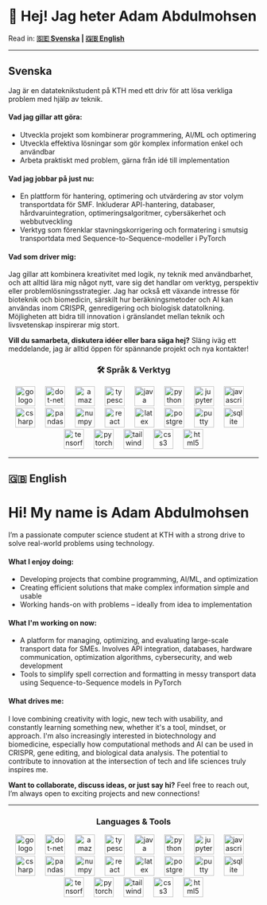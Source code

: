 <h1 align="left">👋 Hej! Jag heter Adam Abdulmohsen</h1>

<p align="left">
Read in: <b><a href="#swedish-tab">🇸🇪 Svenska</a> | <a href="#english-tab">🇬🇧 English</a></b>
</p>

---

## Svenska

<div id="swedish-tab">
  <p>
    Jag är en datateknikstudent på KTH med ett driv för att lösa verkliga problem med hjälp av teknik.
  </p>

  <h4> Vad jag gillar att göra:</h4>
  <ul>
    <li>Utveckla projekt som kombinerar programmering, AI/ML och optimering</li>
    <li>Utveckla effektiva lösningar som gör komplex information enkel och användbar</li>
    <li>Arbeta praktiskt med problem, gärna från idé till implementation</li>
  </ul>

  <h4> Vad jag jobbar på just nu:</h4>
  <ul>
    <li>En plattform för hantering, optimering och utvärdering av stor volym transportdata för SMF. Inkluderar API-hantering, databaser, hårdvaruintegration, optimeringsalgoritmer, cybersäkerhet och webbutveckling</li>
    <li>Verktyg som förenklar stavningskorrigering och formatering i smutsig transportdata med Sequence-to-Sequence-modeller i PyTorch</li>
  </ul>

  <h4> Vad som driver mig:</h4>
  <p>
    Jag gillar att kombinera kreativitet med logik, ny teknik med användbarhet, och att alltid lära mig något nytt, vare sig det handlar om verktyg, perspektiv eller problemlösningsstrategier. Jag har också ett växande intresse för bioteknik och biomedicin, särskilt hur beräkningsmetoder och AI kan användas inom CRISPR, genredigering och biologisk datatolkning. Möjligheten att bidra till innovation i gränslandet mellan teknik och livsvetenskap inspirerar mig stort.
  </p>

  <p><strong> Vill du samarbeta, diskutera idéer eller bara säga hej?</strong>  
  Släng iväg ett meddelande, jag är alltid öppen för spännande projekt och nya kontakter!</p>
</div>

<h3 align="center">🛠 Språk & Verktyg</h3>

<div align="center">
  <img src="https://cdn.jsdelivr.net/gh/devicons/devicon/icons/go/go-original-wordmark.svg" height="40" alt="go logo"  />
  <img width="12" />
  <img src="https://cdn.jsdelivr.net/gh/devicons/devicon/icons/dot-net/dot-net-plain-wordmark.svg" height="40" alt="dot-net logo"  />
  <img width="12" />
  <img src="https://cdn.jsdelivr.net/gh/devicons/devicon/icons/amazonwebservices/amazonwebservices-line-wordmark.svg" height="40" alt="amazonwebservices logo"  />
  <img width="12" />
  <img src="https://cdn.jsdelivr.net/gh/devicons/devicon/icons/typescript/typescript-original.svg" height="40" alt="typescript logo"  />
  <img width="12" />
  <img src="https://cdn.jsdelivr.net/gh/devicons/devicon/icons/java/java-original.svg" height="40" alt="java logo"  />
  <img width="12" />
  <img src="https://cdn.jsdelivr.net/gh/devicons/devicon/icons/python/python-original.svg" height="40" alt="python logo"  />
  <img width="12" />
  <img src="https://cdn.jsdelivr.net/gh/devicons/devicon/icons/jupyter/jupyter-original.svg" height="40" alt="jupyter logo"  />
  <img width="12" />
  <img src="https://cdn.jsdelivr.net/gh/devicons/devicon/icons/javascript/javascript-original.svg" height="40" alt="javascript logo"  />
  <img width="12" />
  <img src="https://cdn.jsdelivr.net/gh/devicons/devicon/icons/csharp/csharp-original.svg" height="40" alt="csharp logo"  />
  <img width="12" />
  <img src="https://cdn.jsdelivr.net/gh/devicons/devicon/icons/pandas/pandas-original.svg" height="40" alt="pandas logo"  />
  <img width="12" />
  <img src="https://cdn.jsdelivr.net/gh/devicons/devicon/icons/numpy/numpy-original.svg" height="40" alt="numpy logo"  />
  <img width="12" />
  <img src="https://cdn.jsdelivr.net/gh/devicons/devicon/icons/react/react-original.svg" height="40" alt="react logo"  />
  <img width="12" />
  <img src="https://cdn.jsdelivr.net/gh/devicons/devicon/icons/latex/latex-original.svg" height="40" alt="latex logo"  />
  <img width="12" />
  <img src="https://cdn.jsdelivr.net/gh/devicons/devicon/icons/postgresql/postgresql-original.svg" height="40" alt="postgresql logo"  />
  <img width="12" />
  <img src="https://cdn.jsdelivr.net/gh/devicons/devicon/icons/putty/putty-original.svg" height="40" alt="putty logo"  />
  <img width="12" />
  <img src="https://cdn.jsdelivr.net/gh/devicons/devicon/icons/sqlite/sqlite-original.svg" height="40" alt="sqlite logo"  />
  <img width="12" />
  <img src="https://cdn.jsdelivr.net/gh/devicons/devicon/icons/tensorflow/tensorflow-original.svg" height="40" alt="tensorflow logo"  />
  <img width="12" />
  <img src="https://cdn.jsdelivr.net/gh/devicons/devicon/icons/pytorch/pytorch-original.svg" height="40" alt="pytorch logo"  />
  <img width="12" />
  <img src="https://cdn.jsdelivr.net/gh/devicons/devicon/icons/tailwindcss/tailwindcss-original-wordmark.svg" height="40" alt="tailwindcss logo"  />
  <img width="12" />
  <img src="https://cdn.jsdelivr.net/gh/devicons/devicon/icons/css3/css3-original.svg" height="40" alt="css3 logo"  />
  <img width="12" />
  <img src="https://cdn.jsdelivr.net/gh/devicons/devicon/icons/html5/html5-original.svg" height="40" alt="html5 logo"  />
</div>

---

## 🇬🇧 English
<h1 align="left"> Hi! My name is Adam Abdulmohsen</h1>

<div id="english-tab">
  <p>
    I’m a passionate computer science student at KTH with a strong drive to solve real-world problems using technology.
  </p>

  <h4> What I enjoy doing:</h4>
  <ul>
    <li>Developing projects that combine programming, AI/ML, and optimization</li>
    <li>Creating efficient solutions that make complex information simple and usable</li>
    <li>Working hands-on with problems – ideally from idea to implementation</li>
  </ul>

  <h4> What I'm working on now:</h4>
  <ul>
    <li>A platform for managing, optimizing, and evaluating large-scale transport data for SMEs. Involves API integration, databases, hardware communication, optimization algorithms, cybersecurity, and web development</li>
    <li>Tools to simplify spell correction and formatting in messy transport data using Sequence-to-Sequence models in PyTorch</li>
  </ul>

  <h4> What drives me:</h4>
  <p>
    I love combining creativity with logic, new tech with usability, and constantly learning something new, whether it's a tool, mindset, or approach.  
    I'm also increasingly interested in biotechnology and biomedicine, especially how computational methods and AI can be used in CRISPR, gene editing, and biological data analysis. The potential to contribute to innovation at the intersection of tech and life sciences truly inspires me.
  </p>

  <p><strong> Want to collaborate, discuss ideas, or just say hi?</strong>  
  Feel free to reach out, I’m always open to exciting projects and new connections!</p>
</div>

---

<h3 align="center">Languages & Tools</h3>

<div align="center">
  <img src="https://cdn.jsdelivr.net/gh/devicons/devicon/icons/go/go-original-wordmark.svg" height="40" alt="go logo"  />
  <img width="12" />
  <img src="https://cdn.jsdelivr.net/gh/devicons/devicon/icons/dot-net/dot-net-plain-wordmark.svg" height="40" alt="dot-net logo"  />
  <img width="12" />
  <img src="https://cdn.jsdelivr.net/gh/devicons/devicon/icons/amazonwebservices/amazonwebservices-line-wordmark.svg" height="40" alt="amazonwebservices logo"  />
  <img width="12" />
  <img src="https://cdn.jsdelivr.net/gh/devicons/devicon/icons/typescript/typescript-original.svg" height="40" alt="typescript logo"  />
  <img width="12" />
  <img src="https://cdn.jsdelivr.net/gh/devicons/devicon/icons/java/java-original.svg" height="40" alt="java logo"  />
  <img width="12" />
  <img src="https://cdn.jsdelivr.net/gh/devicons/devicon/icons/python/python-original.svg" height="40" alt="python logo"  />
  <img width="12" />
  <img src="https://cdn.jsdelivr.net/gh/devicons/devicon/icons/jupyter/jupyter-original.svg" height="40" alt="jupyter logo"  />
  <img width="12" />
  <img src="https://cdn.jsdelivr.net/gh/devicons/devicon/icons/javascript/javascript-original.svg" height="40" alt="javascript logo"  />
  <img width="12" />
  <img src="https://cdn.jsdelivr.net/gh/devicons/devicon/icons/csharp/csharp-original.svg" height="40" alt="csharp logo"  />
  <img width="12" />
  <img src="https://cdn.jsdelivr.net/gh/devicons/devicon/icons/pandas/pandas-original.svg" height="40" alt="pandas logo"  />
  <img width="12" />
  <img src="https://cdn.jsdelivr.net/gh/devicons/devicon/icons/numpy/numpy-original.svg" height="40" alt="numpy logo"  />
  <img width="12" />
  <img src="https://cdn.jsdelivr.net/gh/devicons/devicon/icons/react/react-original.svg" height="40" alt="react logo"  />
  <img width="12" />
  <img src="https://cdn.jsdelivr.net/gh/devicons/devicon/icons/latex/latex-original.svg" height="40" alt="latex logo"  />
  <img width="12" />
  <img src="https://cdn.jsdelivr.net/gh/devicons/devicon/icons/postgresql/postgresql-original.svg" height="40" alt="postgresql logo"  />
  <img width="12" />
  <img src="https://cdn.jsdelivr.net/gh/devicons/devicon/icons/putty/putty-original.svg" height="40" alt="putty logo"  />
  <img width="12" />
  <img src="https://cdn.jsdelivr.net/gh/devicons/devicon/icons/sqlite/sqlite-original.svg" height="40" alt="sqlite logo"  />
  <img width="12" />
  <img src="https://cdn.jsdelivr.net/gh/devicons/devicon/icons/tensorflow/tensorflow-original.svg" height="40" alt="tensorflow logo"  />
  <img width="12" />
  <img src="https://cdn.jsdelivr.net/gh/devicons/devicon/icons/pytorch/pytorch-original.svg" height="40" alt="pytorch logo"  />
  <img width="12" />
  <img src="https://cdn.jsdelivr.net/gh/devicons/devicon/icons/tailwindcss/tailwindcss-original-wordmark.svg" height="40" alt="tailwindcss logo"  />
  <img width="12" />
  <img src="https://cdn.jsdelivr.net/gh/devicons/devicon/icons/css3/css3-original.svg" height="40" alt="css3 logo"  />
  <img width="12" />
  <img src="https://cdn.jsdelivr.net/gh/devicons/devicon/icons/html5/html5-original.svg" height="40" alt="html5 logo"  />
</div>
